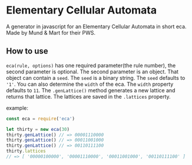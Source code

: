 # Elementary Cellular Automata
A generator in javascript for an Elementary Cellular Automata in short eca. Made by Mund & Mart for their PWS.

## How to use
`eca(rule, options)` has one required parameter(the rule number),
the second parameter is optional. The second parameter is an object. That object
can contain a `seed`. The `seed` is a binary string. The `seed` defaults to `'1'`.
You can also determine the `width` of the eca. The `width` property defaults to
`11`.
The `.genLattice()` method generates a new lattice and returns that lattice. The lattices
are saved in the `.lattices` property.

example:
``` javascript
const eca = require('eca')

let thirty = new eca(30)
thirty.genLattice() // => 00001110000
thirty.genLattice() // => 00011001000
thirty.genLattice() // => 00110111100
thirty.lattices
// => [ '00000100000', '00001110000', '00011001000', '00110111100' ]
```
